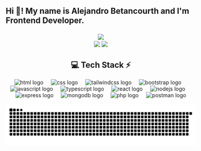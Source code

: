 <h2 align="left">Hi 👋! My name is Alejandro Betancourth and I'm Frontend Developer.</h2>

###

<!-- Stats -->
<div align="center">
  <img src="https://github-readme-stats.vercel.app/api?username=alejandroberod&theme=dracula&include_all_commits=true&count_private=true&bg_color=0d1117&title_color=FF2F61B2&text_color=ffe2e7&icon_color=FF2F61B2" width="55%" /> <br/>
  <img src="https://github-readme-streak-stats.herokuapp.com/?user=alejandroberod&theme=dark&background=0d1117&ring=FF2F61B2&fire=FF2F61B2&currStreakLabel=FF2F61B2&sideNums=ffe2e7" width="50%" />
  <img src="https://github-readme-stats.vercel.app/api/top-langs/?username=alejandroberod&theme=dracula&layout=compact&bg_color=0d1117&title_color=FF2F61B2&text_color=ffe2e7" width="36%" /> <br/>
</div>

<h2 align="center">
  💻 Tech Stack ⚡
</h3>

<div align="center">
  <img src="https://skillicons.dev/icons?i=html" height="60" alt="html logo" />
  <img width="12" />
  <img src="https://skillicons.dev/icons?i=css" height="60" alt="css logo" />
  <img width="12" />
  <img src="https://skillicons.dev/icons?i=tailwind" height="60" alt="tailwindcss logo" />
  <img width="12" />
  <img src="https://skillicons.dev/icons?i=bootstrap" height="60" alt="bootstrap logo" />
  <img width="12" />
  <img src="https://skillicons.dev/icons?i=js" height="60" alt="javascript logo" />
  <img width="12" />
  <img src="https://skillicons.dev/icons?i=ts" height="60" alt="typescript logo" />
  <img width="12" />
  <img src="https://skillicons.dev/icons?i=react" height="60" alt="react logo" />
  <img width="12" />
  <img src="https://skillicons.dev/icons?i=nodejs" height="60" alt="nodejs logo" />
  <img width="12" />
  <img src="https://skillicons.dev/icons?i=express" height="60" alt="express logo" />
  <img width="12" />
  <img src="https://skillicons.dev/icons?i=mongodb" height="60" alt="mongodb logo" />
  <img width="12" />
  <img src="https://skillicons.dev/icons?i=php" height="60" alt="php logo" />
  <img width="12" />
  <img src="https://skillicons.dev/icons?i=postman" height="60" alt="postman logo" />
</div>

<br clear="both">

<div align="center">
  <img src="https://github.com/alejandroberod/alejandroberod/blob/output/github-snake-dark.svg" alt="snake gif" />
</div>
